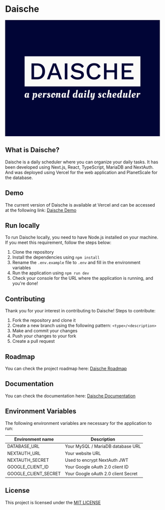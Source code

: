 # Daische

![Image with Daische Logo](./public/daische-logo.png "Daische Logo")

## What is Daische?
Daische is a daily scheduler where you can organize your daily tasks.
It has been developed using Next.js, React, TypeScript, MariaDB and NextAuth.
And was deployed using Vercel for the web application and PlanetScale for the database.

## Demo
The current version of Daische is available at Vercel and can be accessed at the following link: [Daische Demo](https://daische.vercel.app/)

## Run locally
To run Daische locally, you need to have Node.js installed on your machine.
If you meet this requirement, follow the steps below:

1. Clone the repository
2. Install the dependencies using `npm install`
3. Rename the `.env.example` file to `.env` and fill in the environment variables
4. Run the application using `npm run dev`
5. Check your console for the URL where the application is running, and you're done!

## Contributing
Thank you for your interest in contributing to Daische!
Steps to contribute:

1. Fork the repository and clone it
2. Create a new branch using the following pattern: `<type>/<description>`
3. Make and commit your changes
4. Push your changes to your fork
5. Create a pull request

## Roadmap
You can check the project roadmap here: [Daische Roadmap](https://github.com/users/vboechat/projects/9)

## Documentation
You can check the documentation here: [Daische Documentation](https://github.com/vboechat/daische/tree/master/docs)

## Environment Variables
The following environment variables are necessary for the application to run:

| Environment name     | Description                         |
|----------------------|-------------------------------------|
| DATABASE_URL         | Your MySQL / MariaDB database URL   |
| NEXTAUTH_URL         | Your website URL                    |
| NEXTAUTH_SECRET      | Used to encrypt NextAuth JWT        |
| GOOGLE_CLIENT_ID     | Your Google oAuth 2.0 client ID     |
| GOOGLE_CLIENT_SECRET | Your Google oAuth 2.0 client Secret |

## License
This project is licensed under the [MIT LICENSE](https://choosealicense.com/licenses/mit/)
